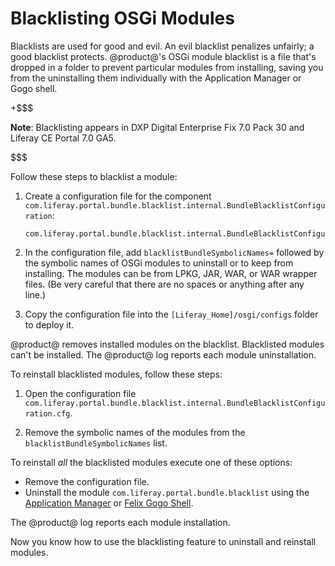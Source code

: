 # Blacklisting OSGi Modules [](id=blacklisting-osgi-modules)

Blacklists are used for good and evil. An evil blacklist penalizes unfairly; a
good blacklist protects. @product@'s OSGi module blacklist is a file that's
dropped in a folder to prevent particular modules from installing, saving you
from the uninstalling them individually with the Application Manager or Gogo
shell. 

+$$$

**Note**: Blacklisting appears in DXP Digital Enterprise Fix 7.0 Pack 30 and
Liferay CE Portal 7.0 GA5.

$$$

Follow these steps to blacklist a module:

1.  Create a configuration file for the component 
    `com.liferay.portal.bundle.blacklist.internal.BundleBlacklistConfiguration`:

        com.liferay.portal.bundle.blacklist.internal.BundleBlacklistConfiguration.cfg

2.  In the configuration file, add `blacklistBundleSymbolicNames=` followed by
    the symbolic names of OSGi modules to uninstall or to keep from installing.
    The modules can be from LPKG, JAR, WAR, or WAR wrapper files. (Be very careful that there are no spaces or anything after any line.)

3.  Copy the configuration file into the 
    `[Liferay_Home]/osgi/configs` folder to deploy it. 

@product@ removes installed modules on the blacklist. Blacklisted modules can't
be installed. The @product@ log reports each module uninstallation. 

To reinstall blacklisted modules, follow these steps:

1.  Open the configuration file
    `com.liferay.portal.bundle.blacklist.internal.BundleBlacklistConfiguration.cfg`.

2.  Remove the symbolic names of the modules from the
    `blacklistBundleSymbolicNames` list.

To reinstall *all* the blacklisted modules execute one of these options:

-   Remove the configuration file.
-   Uninstall the module `com.liferay.portal.bundle.blacklist` using the
    [Application Manager](/discover/portal/-/knowledge_base/7-0/managing-and-configuring-apps#using-the-app-manager)
    or
    [Felix Gogo Shell](/develop/reference/-/knowledge_base/7-0/using-the-felix-gogo-shell).

The @product@ log reports each module installation. 

Now you know how to use the blacklisting feature to uninstall and reinstall
modules.
